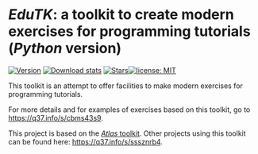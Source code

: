 # *EduTK*: a toolkit to create modern exercises for programming tutorials (*Python* version)

[![Version](https://img.shields.io/pypi/v/edutk?color=90b4ed&label=PyPi)](https://q37.info/s/xhgwkn7v) [![Download stats](https://img.shields.io/pypi/dm/edutk.svg)](https://pypistats.org/packages/edutk) [![Stars](https://img.shields.io/github/stars/epeios-q37/edutk-python.svg?style=social)](https://github.com/epeios-q37/edutk-python)[![license: MIT](https://img.shields.io/github/license/epeios-q37/edutk-python)](https://github.com/epeios-q37/edutk-python/blob/master/LICENSE)

This toolkit is an attempt to offer facilities to make modern exercises for programming tutorials.

For more details and for examples of exercises based on this toolkit, go to <https://q37.info/s/cbms43s9>.

This project is based on the [*Atlas* toolkit](https://atlastk.org). Other projects using this toolkit can be found here: <https://q37.info/s/sssznrb4>.
